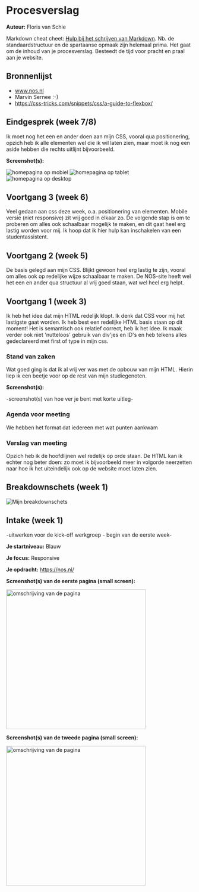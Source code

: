 # Procesverslag
**Auteur:** Floris van Schie

Markdown cheat cheet: [Hulp bij het schrijven van Markdown](https://github.com/adam-p/markdown-here/wiki/Markdown-Cheatsheet). Nb. de standaardstructuur en de spartaanse opmaak zijn helemaal prima. Het gaat om de inhoud van je procesverslag. Besteedt de tijd voor pracht en praal aan je website.



## Bronnenlijst
- www.nos.nl
- Marvin Sernee :-)
- https://css-tricks.com/snippets/css/a-guide-to-flexbox/



## Eindgesprek (week 7/8)

Ik moet nog het een en ander doen aan mijn CSS, vooral qua positionering, opzich heb ik alle elementen wel die ik wil laten zien, maar moet ik nog een aside hebben die rechts uitlijnt bijvoorbeeld.

**Screenshot(s):**

<img src="images/eindresultaat1.png" alt="homepagina op mobiel">
<img src="images/Eindresultaat2.png" alt="homepagina op tablet">
<img src="images/eindresultaat3.png" alt="homepagina op desktop">

## Voortgang 3 (week 6)
Veel gedaan aan css deze week, o.a. positionering van elementen. Mobile versie (niet responsive) zit vrij goed in elkaar zo. De volgende stap is om te proberen om alles ook schaalbaar mogelijk te maken, en dit gaat heel erg lastig worden voor mij. Ik hoop dat ik hier hulp kan inschakelen van een studentassistent. 


## Voortgang 2 (week 5)
De basis gelegd aan mijn CSS. Blijkt gewoon heel erg lastig te zijn, vooral om alles ook op redelijke wijze schaalbaar te maken. De NOS-site heeft wel het een en ander qua structuur al vrij goed staan, wat wel heel erg helpt. 

## Voortgang 1 (week 3)
Ik heb het idee dat mijn HTML redelijk klopt. Ik denk dat CSS voor mij het lastigste gaat worden. Ik heb best een redelijke HTML basis staan op dit moment! Het is semantisch ook relatief correct, heb ik het idee. Ik maak verder ook niet 'nutteloos' gebruik van div'jes en ID's en heb telkens alles gedeclareerd met first of type in mijn css.

### Stand van zaken
Wat goed ging is dat ik  al vrij ver was met de opbouw van mijn HTML. Hierin liep ik een beetje voor op de rest van mijn studiegenoten.

**Screenshot(s):**

-screenshot(s) van hoe ver je bent met korte uitleg-

### Agenda voor meeting

We hebben het format dat iedereen met wat punten aankwam 
### Verslag van meeting

Opzich heb ik de hoofdlijnen wel redelijk op orde staan. De HTML kan ik echter nog beter doen: zo moet ik bijvoorbeeld meer in volgorde neerzetten naar hoe ik het uiteindelijk ook op de website moet laten zien.


## Breakdownschets (week 1)

<img src="images/Untitled.png" alt="Mijn breakdownschets">



## Intake (week 1)
-uitwerken voor de kick-off werkgroep - begin van de eerste week-

**Je startniveau:** Blauw

**Je focus:** Responsive

**Je opdracht:** https://nos.nl/

**Screenshot(s) van de eerste pagina (small screen):**

<img src="images/namaken1.png" width="375px" alt="omschrijving van de pagina">

**Screenshot(s) van de tweede pagina (small screen):**

<img src="images/namaken2.png" width="375px" alt="omschrijving van de pagina">
